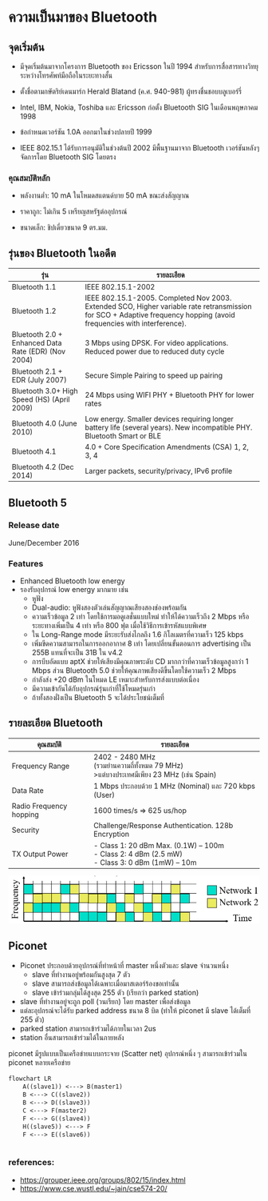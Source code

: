 # ความเป็นมาของ Bluetooth
## จุดเริ่มต้น
- มีจุดเริ่มต้นมาจากโครงการ Bluetooth ของ Ericsson ในปี 1994 สำหรับการสื่อสารทางวิทยุระหว่างโทรศัพท์มือถือในระยะทางสั้น

- ตั้งชื่อตามกษัตริย์เดนมาร์ก Herald Blatand (ค.ศ. 940-981) ผู้ทรงชื่นชอบบลูเบอร์รี่

- Intel, IBM, Nokia, Toshiba และ Ericsson ก่อตั้ง Bluetooth SIG ในเดือนพฤษภาคม 1998

- ข้อกำหนดเวอร์ชัน 1.0A ออกมาในช่วงปลายปี 1999

- IEEE 802.15.1 ได้รับการอนุมัติในช่วงต้นปี 2002 มีพื้นฐานมาจาก Bluetooth เวอร์ชันหลังๆ จัดการโดย Bluetooth SIG โดยตรง

### คุณสมบัติหลัก
- พลังงานต่ำ: 10 mA ในโหมดสแตนด์บาย 50 mA ขณะส่งสัญญาณ

- ราคาถูก: ไม่เกิน 5 เหรียญสหรัฐต่ออุปกรณ์

- ขนาดเล็ก: ชิปเดี่ยวขนาด 9 ตร.มม.

## รุ่นของ Bluetooth ในอดีต

รุ่น|รายละเอียด
--|--
Bluetooth 1.1|IEEE 802.15.1-2002
Bluetooth 1.2| IEEE 802.15.1-2005. Completed Nov 2003. Extended SCO, Higher variable rate retransmission for SCO + Adaptive frequency hopping (avoid frequencies with interference).
Bluetooth 2.0 + Enhanced Data Rate (EDR) (Nov 2004)| 3 Mbps using DPSK. For video applications. Reduced power due to reduced duty cycle
Bluetooth 2.1 + EDR (July 2007)| Secure Simple Pairing to speed up pairing
Bluetooth 3.0+ High Speed (HS) (April 2009)| 24 Mbps using WIFI PHY + Bluetooth PHY for lower rates
Bluetooth 4.0 (June 2010)| Low energy. Smaller devices requiring longer battery life (several years). New incompatible PHY. Bluetooth Smart or BLE
Bluetooth 4.1| 4.0 + Core Specification Amendments (CSA) 1, 2, 3, 4
Bluetooth 4.2 (Dec 2014)| Larger packets, security/privacy, IPv6 profile


## Bluetooth 5

### Release date
June/December 2016
### Features 
- Enhanced Bluetooth low energy
- รองรับอุปกรณ์ low energy มากมาย เช่น 
   - หูฟัง
   - Dual-audio: หูฟังสองตัวเล่นสัญญาณเสียงสองช่องพร้อมกัน
   - ความเร็วข้อมูล 2 เท่า โดยใช้การมอดูเลชั่นแบบใหม่  ทำให้ได้ความเร็วถึง 2 Mbps หรือระยะทางเพิ่มเป็น  4 เท่า หรือ 800 ฟุต เมื่อใช้วิธีการเข้ารหัสแบบพิเศษ 
   - ใน Long-Range mode มีระยะรับส่งไกลถึง 1.6 กิโลเมตรที่ความเร็ว 125 kbps
   - เพิ่มขีดความสามารถในการออกอากาศ 8 เท่า โดยเปลี่ยนขั้นตอนการ  advertising เป็น 255B แทนที่จะเป็น 31B ใน v4.2
   - การบีบอัดแบบ aptX ช่วยให้เสียงมีคุณภาพระดับ CD มากกว่าที่ความเร็วข้อมูลสูงกว่า 1 Mbps ส่วน Bluetooth 5.0 ช่วยให้คุณภาพเสียงดีขึ้นโดยใช้ความเร็ว 2 Mbps
   - กำลังส่ง +20 dBm ในโหมด LE เหมาะสำหรับการส่งแบบต่อเนื่อง
   - มีความเข้ากันได้กับอุปกรณ์รุ่นเก่าที่ใช้โหมดรุ่นเก่า
   - ถ้าทั้งสองฝั่งเป็น Bluetooth 5 จะได้ประโยชน์เต็มที่
   

## รายละเอียด Bluetooth

คุณสมบัติ | รายละเอียด
-|- 
Frequency Range| 2402 - 2480 MHz <br>(รวมย่านความถี่ทั้งหมด 79 MHz) <br>>แต่บางประเทศมีเพียง 23 MHz (เช่น Spain)
Data Rate| 1 Mbps ประกอบด้วย 1 MHz (Nominal) และ 720 kbps (User)
Radio Frequency hopping| 1600 times/s ⇒ 625 us/hop
Security| Challenge/Response Authentication. 128b Encryption
TX Output Power| - Class 1: 20 dBm Max. (0.1W) – 100m <br> - Class 2: 4 dBm (2.5 mW)<br> - Class 3: 0 dBm (1mW) – 10m

![alt text](image.png)


## Piconet
- Piconet ประกอบด้วยอุปกรณ์ที่ทำหน้าที่ master หนึ่งตัวและ slave จำนวนหนึ่ง
    -  slave ที่ทำงานอยู่พร้อมกันสูงสุด 7 ตัว 
    -  slave สามารถส่งข้อมูลได้เฉพาะเมื่อมาสเตอร์ร้องขอเท่านั้น
    -  slave เข้าร่วมกลุ่มได้สูงสุด 255 ตัว (เรียกว่า parked station)
- slave ที่ทำงานอยู่จะถูก poll (วนเรียก) โดย master เพื่อส่งข้อมูล
- แต่ละอุปกรณ์จะได้รับ parked address  ชนาด 8 บิต  (ทำให้ piconet มี slave ได้เต็มที่ 255 ตัว)
- parked station สามารถเข้าร่วมได้ภายในเวลา 2us
- station อื่นสามารถเข้าร่วมได้ในภายหลัง

piconet มีรูปแบบเป็นเครือข่ายแบบกระจาย (Scatter net) อุปกรณ์หนึ่ง ๆ สามารถเข้าร่วมใน piconet หลายเครือข่าย

```mermaid
flowchart LR
    A((slave1)) <---> B(master1)
    B <---> C((slave2)) 
    B <---> D((slave3))
    C <---> F(master2)
    F <---> G((slave4))
    H((slave5)) <---> F
    F <---> E((slave6))


```

### references: 
  - https://grouper.ieee.org/groups/802/15/index.html
  - https://www.cse.wustl.edu/~jain/cse574-20/
